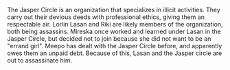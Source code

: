 The Jasper Circle is an organization that specializes in illicit activities. They carry out their devious deeds with professional ethics, giving them an respectable air.
Lorlin Lasan and Riki are likely members of the organization, both being assassins. Mireska once worked and learned under Lasan in the Jasper Circle, but decided not to join because she did not want to be an "errand girl".
Meepo has dealt with the Jasper Circle before, and apparently owes them an unpaid debt. Because of this, Lasan and the Jasper circle are out to assassinate him.
